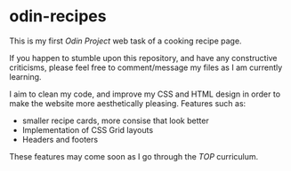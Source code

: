 # odin-recipes

This is my first <em>Odin Project</em> web task of a cooking recipe page.

If you happen to stumble upon this repository, and have any constructive criticisms, please feel free to comment/message my files as I am currently learning.

I aim to clean my code, and improve my CSS and HTML design in order to make the website more aesthetically pleasing. Features such as:
<ul>
	<li>smaller recipe cards, more consise that look better</li>
	<li>Implementation of CSS Grid layouts</li>
	<li>Headers and footers</li>
</ul>
These features may come soon as I go through the <em>TOP</em> curriculum.
